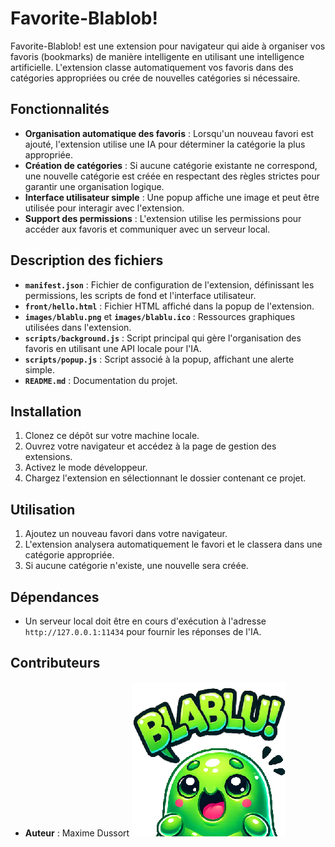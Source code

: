 

# Favorite-Blablob!


Favorite-Blablob! est une extension pour navigateur qui aide à organiser vos favoris (bookmarks) de manière intelligente en utilisant une intelligence artificielle. L'extension classe automatiquement vos favoris dans des catégories appropriées ou crée de nouvelles catégories si nécessaire.

## Fonctionnalités

- **Organisation automatique des favoris** : Lorsqu'un nouveau favori est ajouté, l'extension utilise une IA pour déterminer la catégorie la plus appropriée.
- **Création de catégories** : Si aucune catégorie existante ne correspond, une nouvelle catégorie est créée en respectant des règles strictes pour garantir une organisation logique.
- **Interface utilisateur simple** : Une popup affiche une image et peut être utilisée pour interagir avec l'extension.
- **Support des permissions** : L'extension utilise les permissions pour accéder aux favoris et communiquer avec un serveur local.


## Description des fichiers

- **`manifest.json`** : Fichier de configuration de l'extension, définissant les permissions, les scripts de fond et l'interface utilisateur.
- **`front/hello.html`** : Fichier HTML affiché dans la popup de l'extension.
- **`images/blablu.png`** et **`images/blablu.ico`** : Ressources graphiques utilisées dans l'extension.
- **`scripts/background.js`** : Script principal qui gère l'organisation des favoris en utilisant une API locale pour l'IA.
- **`scripts/popup.js`** : Script associé à la popup, affichant une alerte simple.
- **`README.md`** : Documentation du projet.

## Installation

1. Clonez ce dépôt sur votre machine locale.
2. Ouvrez votre navigateur et accédez à la page de gestion des extensions.
3. Activez le mode développeur.
4. Chargez l'extension en sélectionnant le dossier contenant ce projet.

## Utilisation

1. Ajoutez un nouveau favori dans votre navigateur.
2. L'extension analysera automatiquement le favori et le classera dans une catégorie appropriée.
3. Si aucune catégorie n'existe, une nouvelle sera créée.

## Dépendances

- Un serveur local doit être en cours d'exécution à l'adresse `http://127.0.0.1:11434` pour fournir les réponses de l'IA.

## Contributeurs

- **Auteur** : Maxime Dussort
![Logo de Favorite-Blablob](images/blablu.png)